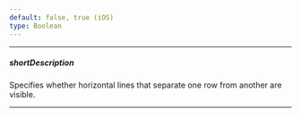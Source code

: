 ```yaml
---
default: false, true (iOS)
type: Boolean
---
```

---
##### shortDescription
Specifies whether horizontal lines that separate one row from another are visible.

---
